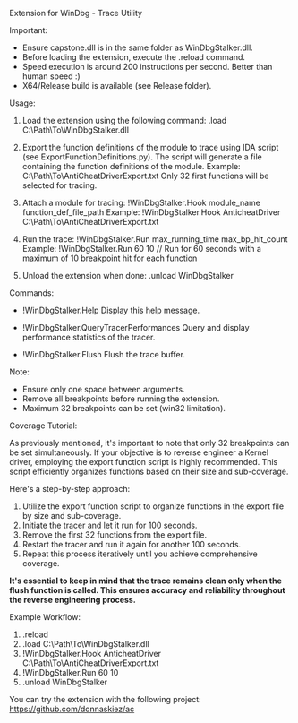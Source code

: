  
Extension for WinDbg - Trace Utility

Important:
- Ensure capstone.dll is in the same folder as WinDbgStalker.dll.
- Before loading the extension, execute the .reload command.
- Speed execution is around 200 instructions per second. Better than human speed :)
- X64/Release build is available (see Release folder).

Usage:
1. Load the extension using the following command:
   .load C:\Path\To\WinDbgStalker.dll

2. Export the function definitions of the module to trace using IDA script
    (see ExportFunctionDefinitions.py).
    The script will generate a file containing the function definitions of the module.
    Example: C:\Path\To\AntiCheatDriverExport.txt
    Only 32 first functions will be selected for tracing.

3. Attach a module for tracing:
   !WinDbgStalker.Hook module_name function_def_file_path
   Example: !WinDbgStalker.Hook AnticheatDriver C:\Path\To\AntiCheatDriverExport.txt

4. Run the trace:
   !WinDbgStalker.Run max_running_time max_bp_hit_count
   Example: !WinDbgStalker.Run 60 10  // Run for 60 seconds with a maximum of 10 breakpoint hit for each function

5. Unload the extension when done:
   .unload WinDbgStalker

Commands:
- !WinDbgStalker.Help
   Display this help message.

- !WinDbgStalker.QueryTracerPerformances
   Query and display performance statistics of the tracer.

- !WinDbgStalker.Flush
   Flush the trace buffer.

Note:
- Ensure only one space between arguments.
- Remove all breakpoints before running the extension.
- Maximum 32 breakpoints can be set (win32 limitation).

Coverage Tutorial:

As previously mentioned, it's important to note that only 32 breakpoints can be set simultaneously. If your objective is to reverse engineer a Kernel driver, employing the export function script is highly recommended. This script efficiently organizes functions based on their size and sub-coverage.

Here's a step-by-step approach:

1. Utilize the export function script to organize functions in the export file by size and sub-coverage.
2. Initiate the tracer and let it run for 100 seconds.
3. Remove the first 32 functions from the export file.
4. Restart the tracer and run it again for another 100 seconds.
5. Repeat this process iteratively until you achieve comprehensive coverage.

**It's essential to keep in mind that the trace remains clean only when the flush function is called. This ensures accuracy and reliability throughout the reverse engineering process.**

Example Workflow:
1. .reload
2. .load C:\Path\To\WinDbgStalker.dll
3. !WinDbgStalker.Hook AnticheatDriver C:\Path\To\AntiCheatDriverExport.txt
4. !WinDbgStalker.Run 60 10
5. .unload WinDbgStalker

You can try the extension with the following project:
https://github.com/donnaskiez/ac


